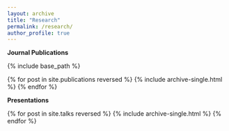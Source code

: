 ```yaml
---
layout: archive
title: "Research"
permalink: /research/
author_profile: true
---
```


<!-- {% if author.googlescholar %}
  You can also find my articles on <u><a href="{{author.googlescholar}}">my Google Scholar profile</a>.</u>
{% endif %} -->
**Journal Publications**

{% include base_path %}

{% for post in site.publications reversed %}
  {% include archive-single.html %}
{% endfor %}

**Presentations**

{% for post in site.talks reversed %}
  {% include archive-single.html %}
{% endfor %}
